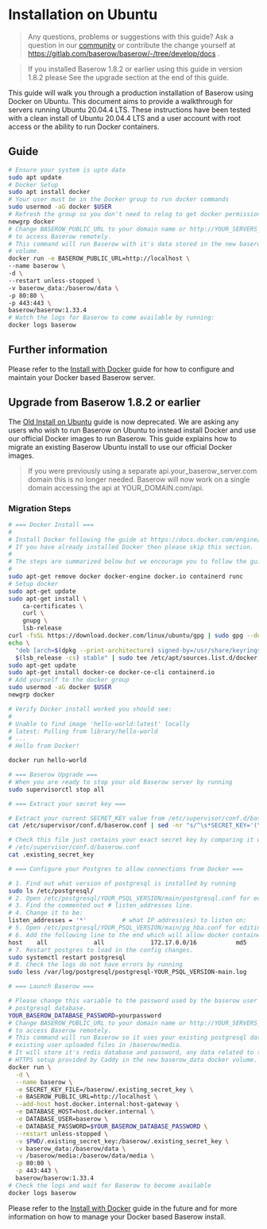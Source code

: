 # Installation on Ubuntu

> Any questions, problems or suggestions with this guide? Ask a question in our
> [community](https://community.baserow.io/) or contribute the change yourself at
> https://gitlab.com/baserow/baserow/-/tree/develop/docs .

> If you installed Baserow 1.8.2 or earlier using this guide in version 1.8.2 please
> See the upgrade section at the end of this guide.

This guide will walk you through a production installation of Baserow using Docker 
on Ubuntu. This document aims to provide a walkthrough for servers running Ubuntu 
20.04.4 LTS. These instructions have been tested with a clean install of Ubuntu 
20.04.4 LTS and a user account with root access or the ability to run Docker containers. 

## Guide 

```bash
# Ensure your system is upto date
sudo apt update
# Docker Setup
sudo apt install docker
# Your user must be in the Docker group to run docker commands
sudo usermod -aG docker $USER
# Refresh the group so you don't need to relog to get docker permissions
newgrp docker 
# Change BASEROW_PUBLIC_URL to your domain name or http://YOUR_SERVERS_IP if you want
# to access Baserow remotely.
# This command will run Baserow with it's data stored in the new baserow_data docker 
# volume.
docker run -e BASEROW_PUBLIC_URL=http://localhost \
--name baserow \
-d \
--restart unless-stopped \
-v baserow_data:/baserow/data \
-p 80:80 \
-p 443:443 \
baserow/baserow:1.33.4
# Watch the logs for Baserow to come available by running:
docker logs baserow
```

## Further information 

Please refer to the [Install with Docker](install-with-docker.md) guide for how to
configure and maintain your Docker based Baserow server.

## Upgrade from Baserow 1.8.2 or earlier

The [Old Install on Ubuntu](old-install-on-ubuntu.md) guide is now deprecated. We are 
asking any users who wish to run Baserow on Ubuntu to instead install Docker and use our
official Docker images to run Baserow. This guide explains how to migrate an existing
Baserow Ubuntu install to use our official Docker images.

> If you were previously using a separate api.your_baserow_server.com domain this is no
> longer needed. Baserow will now work on a single domain accessing the api at 
> YOUR_DOMAIN.com/api. 

### Migration Steps

```bash
# === Docker Install ===
#
# Install Docker following the guide at https://docs.docker.com/engine/install/ubuntu/.
# If you have already installed Docker then please skip this section.
#
# The steps are summarized below but we encourage you to follow the guide itself:
#
sudo apt-get remove docker docker-engine docker.io containerd runc
# Setup docker
sudo apt-get update
sudo apt-get install \
    ca-certificates \
    curl \
    gnupg \
    lsb-release
curl -fsSL https://download.docker.com/linux/ubuntu/gpg | sudo gpg --dearmor -o /usr/share/keyrings/docker-archive-keyring.gpg
echo \
  "deb [arch=$(dpkg --print-architecture) signed-by=/usr/share/keyrings/docker-archive-keyring.gpg] https://download.docker.com/linux/ubuntu \
  $(lsb_release -cs) stable" | sudo tee /etc/apt/sources.list.d/docker.list > /dev/null
sudo apt-get update
sudo apt-get install docker-ce docker-ce-cli containerd.io
# Add yourself to the docker group
sudo usermod -aG docker $USER
newgrp docker

# Verify Docker install worked you should see:
#
# Unable to find image 'hello-world:latest' locally
# latest: Pulling from library/hello-world
# ...
# Hello from Docker!

docker run hello-world

# === Baserow Upgrade ===
# When you are ready to stop your old Baserow server by running
sudo supervisorctl stop all

# === Extract your secret key ===

# Extract your current SECRET_KEY value from /etc/supervisor/conf.d/baserow.conf
cat /etc/supervisor/conf.d/baserow.conf | sed -nr "s/^\s*SECRET_KEY='(\w+)',/\1/p" > .existing_secret_key

# Check this file just contains your exact secret key by comparing it with 
# /etc/supervisor/conf.d/baserow.conf 
cat .existing_secret_key

# === Configure your Postgres to allow connections from Docker ===

# 1. Find out what version of postgresql is installed by running 
sudo ls /etc/postgresql/ 
# 2. Open /etc/postgresql/YOUR_PSQL_VERSION/main/postgresql.conf for editing as root
# 3. Find the commented out # listen_addresses line.
# 4. Change it to be:
listen_addresses = '*'          # what IP address(es) to listen on;
# 5. Open /etc/postgresql/YOUR_PSQL_VERSION/main/pg_hba.conf for editing as root
# 6. Add the following line to the end which will allow docker containers to connect.
host    all             all             172.17.0.0/16           md5
# 7. Restart postgres to load in the config changes.
sudo systemctl restart postgresql
# 8. Check the logs do not have errors by running
sudo less /var/log/postgresql/postgresql-YOUR_PSQL_VERSION-main.log

# === Launch Baserow ===

# Please change this variable to the password used by the baserow user in your 
# postgresql database.
YOUR_BASEROW_DATABASE_PASSWORD=yourpassword
# Change BASEROW_PUBLIC_URL to your domain name or http://YOUR_SERVERS_IP if you want
# to access Baserow remotely.
# This command will run Baserow so it uses your existing postgresql database and your
# existing user uploaded files in /baserow/media. 
# It will store it's redis database and password, any data related to the automatic 
# HTTPS setup provided by Caddy in the new baserow_data docker volume.
docker run \
  -d \
  --name baserow \
  -e SECRET_KEY_FILE=/baserow/.existing_secret_key \
  -e BASEROW_PUBLIC_URL=http://localhost \
  --add-host host.docker.internal:host-gateway \
  -e DATABASE_HOST=host.docker.internal \
  -e DATABASE_USER=baserow \
  -e DATABASE_PASSWORD=$YOUR_BASEROW_DATABASE_PASSWORD \
  --restart unless-stopped \
  -v $PWD/.existing_secret_key:/baserow/.existing_secret_key \
  -v baserow_data:/baserow/data \
  -v /baserow/media:/baserow/data/media \
  -p 80:80 \
  -p 443:443 \
  baserow/baserow:1.33.4
# Check the logs and wait for Baserow to become available
docker logs baserow
```

Please refer to the [Install with Docker](install-with-docker.md) guide in the future
and for more information on how to manage your Docker based Baserow install.
